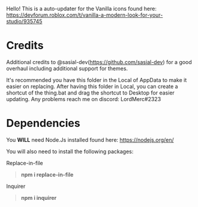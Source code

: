 Hello! This is a auto-updater for the Vanilla icons found here: https://devforum.roblox.com/t/vanilla-a-modern-look-for-your-studio/935745
# Credits
Additional credits to @sasial-dev(https://github.com/sasial-dev) for a good overhaul including additional support for themes.

It's recommended you have this folder in the Local of AppData to make it easier on replacing.
After having this folder in Local, you can create a shortcut of the thing.bat and drag the shortcut to Desktop for easier updating. Any problems reach me on discord: LordMerc#2323
# Dependencies
You **WILL** need Node.Js installed found here: https://nodejs.org/en/

You will also need to install the following packages:

Replace-in-file

> **npm i replace-in-file**

Inquirer

> **npm i inquirer**
